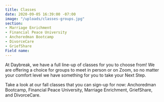 ```yaml
---
title: Classes
date: 2020-09-05 16:39:00 -07:00
image: "/uploads/classes-groups.jpg"
section:
- Marriage Enrichment
- Financial Peace University
- Anchoredman Bootcamp
- DivorceCare
- GriefShare
Field name: 
---
```


At Daybreak, we have a full line-up of classes for you to choose from!  We are offering a choice for groups to meet in person or on Zoom, so no matter your comfort level we have something for you to take your Next Step.  

Take a look at our fall classes that you can sign-up for now:  Anchoredman Bootcamp, Financial Peace University, Marriage Enrichment, GriefShare, and DivorceCare.  